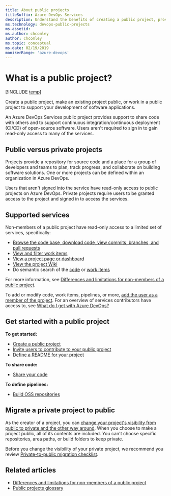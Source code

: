 ```yaml
---
title: About public projects 
titleSuffix: Azure DevOps Services
description: Understand the benefits of creating a public project, provide anonymous users ability to view your projects.
ms.technology: devops-public-projects
ms.assetid: 
ms.author: chcomley
author: chcomley
ms.topic: conceptual
ms.date: 02/19/2019
monikerRange: 'azure-devops'
---
```


# What is a public project?

[!INCLUDE [temp](includes/version-public-projects.md)]  

Create a public project, make an existing project public, or work in a public project to support your development of software applications.  

An Azure DevOps Services public project provides support to share code with others and to support continuous integration/continuous deployment (CI/CD) of open-source software. Users aren't required to sign in to gain read-only access to many of the services.  

## Public versus private projects

Projects provide a repository for source code and a place for a group of developers and teams to plan, track progress, and collaborate on building software solutions. One or more projects can be defined within an organization in Azure DevOps.  

Users that aren't signed into the service have read-only access to public projects on Azure DevOps. Private projects require users to be granted access to the project and signed in to access the services.

## Supported services  

Non-members of a public project have read-only access to a limited set of services, specifically:

* [Browse the code base, download code, view commits, branches, and pull requests](browse-code-public.md)
* [View and filter work items](view-filter-work-items-public.md)
* [View a project page or dashboard](view-project-dashboard-public.md)
* [View the project Wiki](view-wiki-public.md) 
* Do semantic search of the [code](code-search-public.md) or [work items](work-item-search-public.md) 

For more information, see [Differences and limitations for non-members of a public project](feature-differences.md).

To add or modify code, work items, pipelines, or more, [add the user as a member of the project](invite-users-public.md). For an overview of services contributors have access to, see [What do I get with Azure DevOps?](../../user-guide/services.md)

## Get started with a public project  

**To get started:**
* [Create a public project](create-public-project.md)
* [Invite users to contribute to your public project](invite-users-public.md)
* [Define a README for your project](../projects/project-vision-status.md)

**To share code:**
* [Share your code](../../repos/git/gitquickstart.md)

**To define pipelines:** 
* [Build OSS repositories](../../pipelines/repos/index.md?bc=%252fazure%252fdevops%252forganizations%252fpublic%252fbreadcrumb%252ftoc.json&toc=%252fazure%252fdevops%252forganizations%252fpublic%252ftoc.json)

## Migrate a private project to public

As the creator of a project, you can [change your project's visibility from public to private and the other way around](make-project-public.md). When you choose to make a project public, all of its contents are included. You can't choose specific repositories, area paths, or build folders to keep private. 

Before you change the visibility of your private project, we recommend you review [Private-to-public migration checklist](migration-checklist.md).

## Related articles

- [Differences and limitations for non-members of a public project](feature-differences.md)
- [Public projects glossary](glossary-public.md)